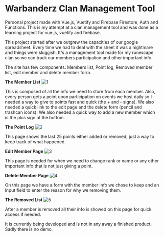# Warbanderz Clan Management Tool

Personal project made with Vue.js, Vuetify and Firebase Firestore, Auth and Functions. This is my attempt at a clan management tool and was done as a learning project for vue.js, vuetify and firebase.

This project started after we outgrew the capacities of our google spreadsheet. Every time we had to deal with the sheet it was a nightmare and things were sluggish. It's a management tool made for my runescape clan so we can track our members participation and other important info.

The site has few components: Members list, Point log, Removed member list, edit member and delete member form.

**The Member List**
![1](https://i.imgur.com/h1VlHFi.png)

This is composed of all the info we need to store from each member. Also, every person gets a point upon participation on events we host daily so I needed a way to give to points fast and quick (the + and - signs). We also needed a quick link to the edit page and the delete form (pencil and trashcan icons). We also needed a quick way to add a new member which is the plus sign at the bottom.

**The Point Log**
![2](https://i.imgur.com/bD15kuq.png)

This page shows the last 25 points either added or removed, just a way to keep track of what happened.

**Edit Member Page**
![3](https://i.imgur.com/yZQgBO1.png)

This page is needed for when we need to change rank or name or any other important info that is not just giving a point.

**Delete Member Page**
![4](https://i.imgur.com/JQGwm4j.png)

On this page we have a form with the member info we chose to keep and an input field to enter the reason for why we removing them.

**The Removed List**
![5](https://i.imgur.com/kS1lUtC.png)

After a member is removed all their info is showed on this page for quick access if needed.

It is currently being developed and is not in any away a finished product. Sadly there is no demo.
